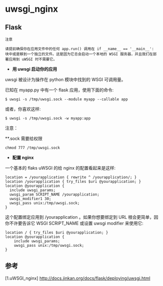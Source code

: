 # uwsgi_nginx

## Flask


```
注意

请提前确保你在应用文件中的任何 app.run() 调用在 if __name__ == '__main__': 
块中或是移到一个独立的文件。这是因为它总会启动一个本地的 WSGI 服务器，并且我们在部署应用到 uWSGI 时不需要它。

```

- **用 uwsgi 启动你的应用**

uwsgi 被设计为操作在 python 模块中找到的 WSGI 可调用量。

已知在 myapp.py 中有一个 flask 应用，使用下面的命令:

```
$ uwsgi -s /tmp/uwsgi.sock --module myapp --callable app
```

或者，你喜欢这样:

```
$ uwsgi -s /tmp/uwsgi.sock -w myapp:app
```

注意：

**.sock 需要给权限

```
chmod 777 /tmp/uwsgi.sock
```

- **配置 nginx**

一个基本的 flaks uWSGI 的给 nginx 的配置看起来是这样:

```
location = /yourapplication { rewrite ^ /yourapplication/; }
location /yourapplication { try_files $uri @yourapplication; }
location @yourapplication {
  include uwsgi_params;
  uwsgi_param SCRIPT_NAME /yourapplication;
  uwsgi_modifier1 30;
  uwsgi_pass unix:/tmp/uwsgi.sock;
}
```

这个配置绑定应用到 /yourapplication 。如果你想要绑定到 URL 根会更简单，因你不许要告诉它 WSGI SCRIPT_NAME 或设置 uwsgi modifier 来使用它:

```
location / { try_files $uri @yourapplication; }
location @yourapplication {
    include uwsgi_params;
    uwsgi_pass unix:/tmp/uwsgi.sock;
}
```

## 参考

[1.uWSGI_nginx] http://docs.jinkan.org/docs/flask/deploying/uwsgi.html